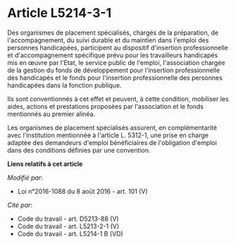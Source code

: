 # Article L5214-3-1

Des organismes de placement spécialisés, chargés de la préparation, de l'accompagnement, du suivi durable et du maintien dans
l'emploi des personnes handicapées, participent au dispositif d'insertion professionnelle et d'accompagnement spécifique
prévu pour les travailleurs handicapés mis en œuvre par l'Etat, le service public de l'emploi, l'association chargée de la
gestion du fonds de développement pour l'insertion professionnelle des handicapés et le fonds pour l'insertion
professionnelle des personnes handicapées dans la fonction publique.

Ils sont conventionnés à cet effet et peuvent, à cette condition, mobiliser les aides, actions et prestations proposées par
l'association et le fonds mentionnés au premier alinéa.

Les organismes de placement spécialisés assurent, en complémentarité avec l'institution mentionnée à l'article L. 5312-1, une
prise en charge adaptée des demandeurs d'emploi bénéficiaires de l'obligation d'emploi dans des conditions définies par une
convention.

**Liens relatifs à cet article**

_Modifié par_:

  - Loi n°2016-1088 du 8 août 2016 - art. 101 (V)

_Cité par_:

  - Code du travail - art. D5213-88 (V)
  - Code du travail - art. L5213-2-1 (V)
  - Code du travail - art. L5214-1 B (VD)
